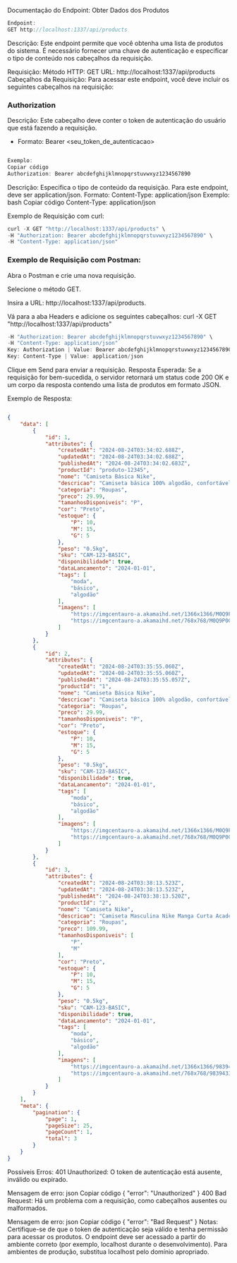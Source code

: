 Documentação do Endpoint: Obter Dados dos Produtos

~~~javascript
Endpoint:
GET http://localhost:1337/api/products
~~~

Descrição:
Este endpoint permite que você obtenha uma lista de produtos do sistema. É necessário fornecer uma chave de autenticação e especificar o tipo de conteúdo nos cabeçalhos da requisição.

Requisição:
Método HTTP: GET
URL: http://localhost:1337/api/products
Cabeçalhos da Requisição:
Para acessar este endpoint, você deve incluir os seguintes cabeçalhos na requisição:

### Authorization

Descrição: Este cabeçalho deve conter o token de autenticação do usuário que está fazendo a requisição.

- Formato: Bearer <seu_token_de_autenticacao>

~~~javascript

Exemplo:
Copiar código
Authorization: Bearer abcdefghijklmnopqrstuvwxyz1234567890
~~~


Descrição: Especifica o tipo de conteúdo da requisição. Para este endpoint, deve ser application/json.
Formato: Content-Type: application/json
Exemplo:
bash
Copiar código
Content-Type: application/json

Exemplo de Requisição com curl:


~~~javascript
curl -X GET "http://localhost:1337/api/products" \
-H "Authorization: Bearer abcdefghijklmnopqrstuvwxyz1234567890" \
-H "Content-Type: application/json"
~~~

### Exemplo de Requisição com Postman:

Abra o Postman e crie uma nova requisição.

Selecione o método GET.

Insira a URL: http://localhost:1337/api/products.

Vá para a aba Headers e adicione os seguintes cabeçalhos:
curl -X GET "http://localhost:1337/api/products" 

~~~javascript
-H "Authorization: Bearer abcdefghijklmnopqrstuvwxyz1234567890" \
-H "Content-Type: application/json"
Key: Authorization | Value: Bearer abcdefghijklmnopqrstuvwxyz1234567890
Key: Content-Type | Value: application/json
~~~

Clique em Send para enviar a requisição.
Resposta Esperada:
Se a requisição for bem-sucedida, o servidor retornará um status code 200 OK e um corpo da resposta contendo uma lista de produtos em formato JSON.

Exemplo de Resposta:

~~~json

{
    "data": [
        {
            "id": 1,
            "attributes": {
                "createdAt": "2024-08-24T03:34:02.688Z",
                "updatedAt": "2024-08-24T03:34:02.688Z",
                "publishedAt": "2024-08-24T03:34:02.683Z",
                "productId": "produto-12345",
                "nome": "Camiseta Básica Nike",
                "descricao": "Camiseta básica 100% algodão, confortável e versátil.",
                "categoria": "Roupas",
                "preco": 29.99,
                "tamanhosDisponiveis": "P",
                "cor": "Preto",
                "estoque": {
                    "P": 10,
                    "M": 15,
                    "G": 5
                },
                "peso": "0.5kg",
                "sku": "CAM-123-BASIC",
                "disponibilidade": true,
                "dataLancamento": "2024-01-01",
                "tags": [
                    "moda",
                    "básico",
                    "algodão"
                ],
                "imagens": [
                    "https://imgcentauro-a.akamaihd.net/1366x1366/M0Q9P001.jpg",
                    "https://imgcentauro-a.akamaihd.net/768x768/M0Q9P001A2.jpg"
                ]
            }
        },
        {
            "id": 2,
            "attributes": {
                "createdAt": "2024-08-24T03:35:55.060Z",
                "updatedAt": "2024-08-24T03:35:55.060Z",
                "publishedAt": "2024-08-24T03:35:55.057Z",
                "productId": "1",
                "nome": "Camiseta Básica Nike",
                "descricao": "Camiseta básica 100% algodão, confortável e versátil.",
                "categoria": "Roupas",
                "preco": 29.99,
                "tamanhosDisponiveis": "P",
                "cor": "Preto",
                "estoque": {
                    "P": 10,
                    "M": 15,
                    "G": 5
                },
                "peso": "0.5kg",
                "sku": "CAM-123-BASIC",
                "disponibilidade": true,
                "dataLancamento": "2024-01-01",
                "tags": [
                    "moda",
                    "básico",
                    "algodão"
                ],
                "imagens": [
                    "https://imgcentauro-a.akamaihd.net/1366x1366/M0Q9P001.jpg",
                    "https://imgcentauro-a.akamaihd.net/768x768/M0Q9P001A2.jpg"
                ]
            }
        },
        {
            "id": 3,
            "attributes": {
                "createdAt": "2024-08-24T03:38:13.523Z",
                "updatedAt": "2024-08-24T03:38:13.523Z",
                "publishedAt": "2024-08-24T03:38:13.520Z",
                "productId": "2",
                "nome": "Camiseta Nike",
                "descricao": "Camiseta Masculina Nike Manga Curta Academy 23 Top",
                "categoria": "Roupas",
                "preco": 109.99,
                "tamanhosDisponiveis": [
                    "P",
                    "M"
                ],
                "cor": "Preto",
                "estoque": {
                    "P": 10,
                    "M": 15,
                    "G": 5
                },
                "peso": "0.5kg",
                "sku": "CAM-123-BASIC",
                "disponibilidade": true,
                "dataLancamento": "2024-01-01",
                "tags": [
                    "moda",
                    "básico",
                    "algodão"
                ],
                "imagens": [
                    "https://imgcentauro-a.akamaihd.net/1366x1366/98394331.jpgg",
                    "https://imgcentauro-a.akamaihd.net/768x768/98394331A1.jpg"
                ]
            }
        }
    ],
    "meta": {
        "pagination": {
            "page": 1,
            "pageSize": 25,
            "pageCount": 1,
            "total": 3
        }
    }
}
~~~

Possíveis Erros:
401 Unauthorized: O token de autenticação está ausente, inválido ou expirado.

Mensagem de erro:
json
Copiar código
{
  "error": "Unauthorized"
}
400 Bad Request: Há um problema com a requisição, como cabeçalhos ausentes ou malformados.

Mensagem de erro:
json
Copiar código
{
  "error": "Bad Request"
}
Notas:
Certifique-se de que o token de autenticação seja válido e tenha permissão para acessar os produtos.
O endpoint deve ser acessado a partir do ambiente correto (por exemplo, localhost durante o desenvolvimento). Para ambientes de produção, substitua localhost pelo domínio apropriado.
